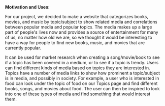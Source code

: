 **Motivation and Uses:**

For our project, we decided to make a website that categorizes books, movies, and music by topic/subject to show related media and correlations between popular media and popular topics. The media makes up a large part of people's lives now and provides a source of entertainment for many of us, no matter how old we are, so we thought it would be interesting to have a way for people to find new books, music, and movies that are currently popular.

It can be used for market research when creating a song/movie/book to see if a topic has been covered in a medium, or to see if a topic is trendy. Users can find different kinds of media based on topics they are interested in. Topics have a number of media links to show how prominent a topic/subject is in media, and possibly in society. For example, a user who is interested in food can look under the topic of food on our Topics page and find different books, songs, and movies about food. The user can then be inspired to look into one of these types of media and find something that would interest them.

